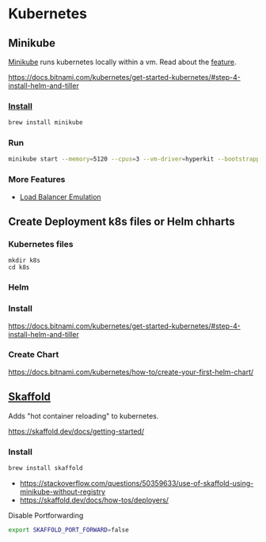# Kubernetes

## Minikube

[Minikube](https://github.com/kubernetes/minikube/) runs kubernetes locally within a vm. Read about the [feature](https://github.com/kubernetes/minikube/#features).

https://docs.bitnami.com/kubernetes/get-started-kubernetes/#step-4-install-helm-and-tiller

### [Install](https://kubernetes.io/docs/tasks/tools/install-minikube/)

```bash
brew install minikube
```

### Run

```bash
minikube start --memory=5120 --cpus=3 --vm-driver=hyperkit --bootstrapper=kubeadm
```

### More Features

- [Load Balancer Emulation](https://github.com/kubernetes/minikube/blob/master/docs/networking.md#loadbalancer-emulation-minikube-tunnel)

## Create Deployment k8s files or Helm chharts

### Kubernetes files

```
mkdir k8s
cd k8s
```

### Helm

### Install

https://docs.bitnami.com/kubernetes/get-started-kubernetes/#step-4-install-helm-and-tiller

### Create Chart

https://docs.bitnami.com/kubernetes/how-to/create-your-first-helm-chart/

## [Skaffold](https://skaffold.dev/docs/)

Adds "hot container reloading" to kubernetes.

https://skaffold.dev/docs/getting-started/

### Install

```bash
brew install skaffold
```

- https://stackoverflow.com/questions/50359633/use-of-skaffold-using-minikube-without-registry
- https://skaffold.dev/docs/how-tos/deployers/

Disable Portforwarding

```bash
export SKAFFOLD_PORT_FORWARD=false
```
